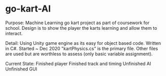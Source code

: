 # go-kart-AI

Purpose:
Machine Learning go kart project as part of coursework for school. Design is to show the player the karts learning and allow them to interact.

Detail:
Using Unity game engine as its easy for object based code.
Written in C#.
Started ~ Dec 2020
"kartPhysics.cs" is the primary file. Other files are used but are worthless to assess (only basic variable assignment).

Current State:
Finished player
Finished track and timing
Unfinished AI
Unfinished GUI
